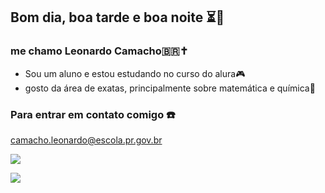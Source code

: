 ## Bom dia, boa tarde e boa noite ⏳️👋
### me chamo Leonardo Camacho🇧🇷✝️


- Sou um aluno e estou estudando no curso do alura🎮
- gosto da área de exatas, principalmente sobre matemática e química🧪

### Para entrar em contato comigo ☎️
camacho.leonardo@escola.pr.gov.br 

![](https://github.com/user-attachments/assets/c9c2323d-fcba-4149-be4e-75472cd1b5e3)


![](https://github.com/user-attachments/assets/f89b8128-0900-4495-a035-0bd8d52b289f)
